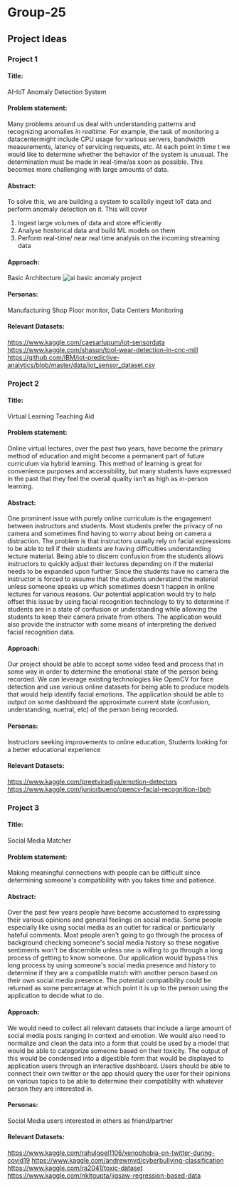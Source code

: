 # Group-25
## Project Ideas
### Project 1

#### Title:
AI-IoT Anomaly Detection System 

#### Problem statement:
Many problems around us deal with understanding patterns and recognizing anomalies *in realtime*. For example, the task of monitoring a datacentermight include CPU usage for various servers, bandwidth measurements, latency of servicing requests, etc. At each point in time t we would like to determine whether the behavior of the system is unusual. The determination must be made in real-time/as soon as possible. This becomes more challenging with large amounts of data. 

#### Abstract:

To solve this, we are building a system to scalibily ingest IoT data and perform anomaly detection on it. 
This will cover
1. Ingest large volumes of data and store efficiently 
2. Analyse hostorical data and build ML models on them
3. Perform real-time/ near real time analysis on the incoming streaming data

#### Approach:

Basic Architecture 
![ai basic anomaly project](https://user-images.githubusercontent.com/98665151/155423222-68623b06-e9a8-4691-98bf-979baf453cc4.jpeg)

#### Personas:
Manufacturing Shop Floor monitor, Data Centers Monitoring 

#### Relevant Datasets:
https://www.kaggle.com/caesarlupum/iot-sensordata
https://www.kaggle.com/shasun/tool-wear-detection-in-cnc-mill
https://github.com/IBM/iot-predictive-analytics/blob/master/data/iot_sensor_dataset.csv


### Project 2
#### Title:
Virtual Learning Teaching Aid

#### Problem statement:
Online virtual lectures, over the past two years, have become the primary method of education and might become a permanent part of future curriculum via hybrid learning. This method of learning is great for convenience purposes and accessibility, but many students have expressed in the past that they feel the overall quality isn't as high as in-person learning.

#### Abstract:
One prominent issue with purely online curriculum is the engagement between instructors and students. Most students prefer the privacy of no camera and sometimes find having to worry about being on camera a distraction. The problem is that instructors usually rely on facial expressions to be able to tell if their students are having difficulties understanding lecture material. Being able to discern confusion from the students allows instructors to quickly adjust their lectures depending on if the material needs to be expanded upon further. Since the students have no camera the instructor is forced to assume that the students understand the material unless someone speaks up which sometimes doesn't happen in online lectures for various reasons. Our potential application would try to help offset this issue by using facial recognition technology to try to determine if students are in a state of confusion or understanding while allowing the students to keep their camera private from others. The application would also provide the instructor with some means of interpreting the derived facial recognition data.

#### Approach:
Our project should be able to accept some video feed and process that in some way in order to determine the emotional state of the person being recorded. We can leverage existing technologies like OpenCV for face detection and use various online datasets for being able to produce models that would help identify facial emotions. The application should be able to output on some dashboard the approximate current state (confusion, understanding, nuetral, etc) of the person being recorded. 

#### Personas:
Instructors seeking improvements to online education, Students looking for a better educational experience

#### Relevant Datasets:
https://www.kaggle.com/preetviradiya/emotion-detectors
https://www.kaggle.com/juniorbueno/opencv-facial-recognition-lbph

### Project 3
#### Title:
Social Media Matcher

#### Problem statement:
Making meaningful connections with people can be difficult since determining someone's compatibility with you takes time and patience.

#### Abstract:
Over the past few years people have become accustomed to expressing their various opinions and general feelings on social media. Some people especially like using social media as an outlet for radical or particularly hateful comments. Most people aren't going to go through the process of background checking someone's social media history so these negative sentiments won't be discernible unless one is willing to go through a long process of getting to know someone. Our application would bypass this long process by using someone's social media presence and history to determine if they are a compatible match with another person based on their own social media presence. The potential compatibility could be returned as some percentage at which point it is up to the person using the application to decide what to do.

#### Approach:
We would need to collect all relevant datasets that include a large amount of social media posts ranging in context and emotion. We would also need to normalize and clean the data into a form that could be used by a model that would be able to categorize someone based on their toxicity. The output of this would be condensed into a digestible form that would be displayed to application users through an interactive dashboard. Users should be able to connect their own twitter or the app should query the user for their opinions on various topics to be able to determine their compatiblity with whatever person they are interested in.

#### Personas:
Social Media users interested in others as friend/partner

#### Relevant Datasets:
https://www.kaggle.com/rahulgoel1106/xenophobia-on-twitter-during-covid19
https://www.kaggle.com/andrewmvd/cyberbullying-classification
https://www.kaggle.com/ra2041/toxic-dataset
https://www.kaggle.com/nkitgupta/jigsaw-regression-based-data

